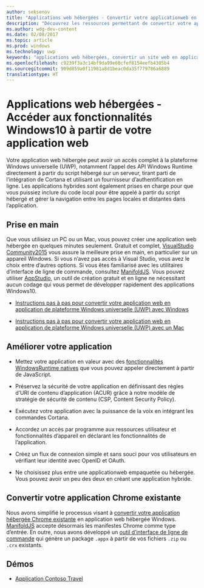 ```yaml
---
author: seksenov
title: "Applications web hébergées - Convertir votre applicationweb en application de plateforme Windows universelle (UWP) et accéder aux fonctionnalités Windows10 natives"
description: "Découvrez les ressources permettant de convertir votre application web en une application de plateforme Windows universelle (UWP) pour le WindowsStore."
ms.author: wdg-dev-content
ms.date: 02/08/2017
ms.topic: article
ms.prod: windows
ms.technology: uwp
keywords: "applications web hébergées, convertir un site web en application Windows, applications web sur le WindowsStore, applications Chrome pour Windows"
ms.openlocfilehash: c9239f3a3c14bf9da99e60cfef8154eefb4305b4
ms.sourcegitcommit: 909d859a0f11981a8d1beac0da35f779786a6889
translationtype: HT
---
```

# <a name="hosted-web-apps---access-windows-10-features-from-your-web-app"></a>Applications web hébergées - Accéder aux fonctionnalités Windows10 à partir de votre application web

Votre application web hébergée peut avoir un accès complet à la plateforme Windows universelle (UWP), notamment l’appel des API Windows Runtime directement à partir du script hébergé sur un serveur, tirant parti de l’intégration de Cortana et utilisant un fournisseur d’authentification en ligne. Les applications hybrides sont également prises en charge pour que vous puissiez inclure du code local pour être appelé à partir du script hébergé et gérer la navigation entre les pages locales et distantes dans l’application.

## <a name="get-started"></a>Prise en main

Que vous utilisiez un PC ou un Mac, vous pouvez créer une application web hébergée en quelques minutes seulement. Gratuit et complet, [VisualStudio Community2015](https://www.visualstudio.com/vs/community/) vous assure la meilleure prise en main, en particulier sur un appareil Windows. Si vous n’avez pas accès à Visual Studio, vous avez le choix entre d’autres options. Si vous êtes familiarisé avec les utilitaires d’interface de ligne de commande, consultez [ManifoldJS](http://manifoldjs.com/). Vous pouvez utiliser [AppStudio](http://appstudio.windows.com/), un outil de création gratuit et en ligne ne nécessitant aucun codage qui vous permet de développer rapidement des applications Windows10.

- [Instructions pas à pas pour convertir votre application web en application de plateforme Windows universelle (UWP) avec Windows](hwa-create-windows.md)

- [Instructions pas à pas pour convertir votre application web en application de plateforme Windows universelle (UWP) avec un Mac](hwa-create-mac.md)

## <a name="enhance-your-app"></a>Améliorer votre application

- Mettez votre application en valeur avec des [fonctionnalités WindowsRuntime natives](hwa-access-features.md) que vous pouvez appeler directement à partir de JavaScript.

- Préservez la sécurité de votre application en définissant des règles d’URI de contenu d’application (ACUR) grâce à notre modèle de stratégie de sécurité de contenu (CSP, Content Security Policy).

- Exécutez votre application avec la puissance de la voix en intégrant les commandes Cortana.

- Accordez un accès par programme aux ressources utilisateur et fonctionnalités d’appareil en déclarant les fonctionnalités de l’application.

- Créez un flux de connexion simple et sans souci pour vos utilisateurs en vérifiant leur identité avec OpenID et OAuth.

- Ne choisissez plus entre une applicationweb empaquetée ou hébergée. Vous pouvez avoir un peu des deux en créant une application hybride.

## <a name="convert-your-existing-chrome-app"></a>Convertir votre application Chrome existante

Nous avons simplifié le processus visant à [convertir votre application hébergée Chrome existante](hwa-chrome-conversion.md) en application web hébergée Windows. [ManifoldJS](http://manifoldjs.com/) accepte désormais les manifestes Chrome comme type d’entrée. En outre, nous avons développé un [outil d’interface de ligne de commande](https://github.com/MicrosoftEdge/hwa-cli) qui génère un package `.appx` à partir de vos fichiers `.zip` ou `.crx` existants.

## <a name="demos"></a>Démos

- [Application Contoso Travel](http://contosotravel.azurewebsites.net/)

